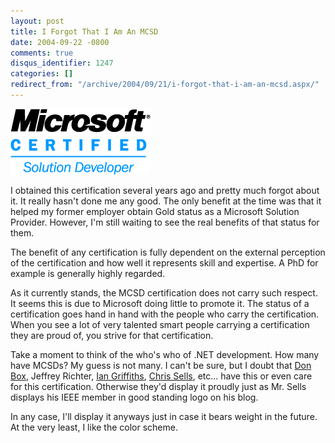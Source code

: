 ```yaml
---
layout: post
title: I Forgot That I Am An MCSD
date: 2004-09-22 -0800
comments: true
disqus_identifier: 1247
categories: []
redirect_from: "/archive/2004/09/21/i-forgot-that-i-am-an-mcsd.aspx/"
---
```


![MCSD Logo](/images/MCSD-RGB.gif)

I obtained this certification several years ago and pretty much forgot
about it. It really hasn't done me any good. The only benefit at the
time was that it helped my former employer obtain Gold status as a
Microsoft Solution Provider. However, I'm still waiting to see the real
benefits of that status for them.

The benefit of any certification is fully dependent on the external
perception of the certification and how well it represents skill and
expertise. A PhD for example is generally highly regarded.

As it currently stands, the MCSD certification does not carry such
respect. It seems this is due to Microsoft doing little to promote it.
The status of a certification goes hand in hand with the people who
carry the certification. When you see a lot of very talented smart
people carrying a certification they are proud of, you strive for that
certification.

Take a moment to think of the who's who of .NET development. How many
have MCSDs? My guess is not many. I can't be sure, but I doubt that [Don
Box](http://www.gotdotnet.com/team/dbox/), Jeffrey Richter, [Ian
Griffiths](http://www.interact-sw.co.uk/iangblog/), [Chris
Sells](http://www.sellsbrothers.com/), etc... have this or even care for
this certification. Otherwise they'd display it proudly just as Mr.
Sells displays his IEEE member in good standing logo on his blog.

In any case, I'll display it anyways just in case it bears weight in the
future. At the very least, I like the color scheme.


